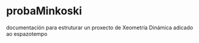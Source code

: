 # probaMinkoski
documentación para estruturar un proxecto de Xeometría Dinámica adicado ao espazotempo
